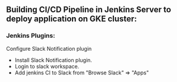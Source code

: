 ## Building CI/CD Pipeline in Jenkins Server to deploy application on GKE cluster:

### Jenkins Plugins:
Configure Slack Notification plugin
 - Install Slack Notification plugin.
 - Login to slack workspace.
 - Add jenkins CI to Slack from "Browse Slack" => "Apps"
 
